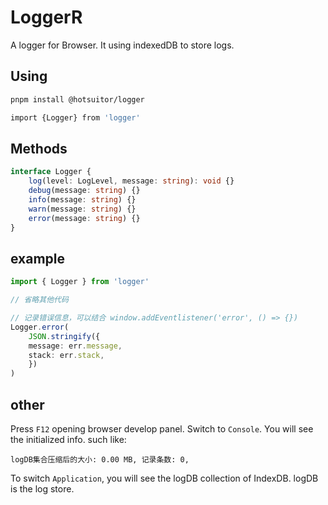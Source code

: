 # LoggerR
A logger for Browser. It using indexedDB to store logs.


## Using

```sh
pnpm install @hotsuitor/logger
```


```sh
import {Logger} from 'logger'
```

## Methods

```ts
interface Logger {
    log(level: LogLevel, message: string): void {}
    debug(message: string) {}
    info(message: string) {}
    warn(message: string) {}
    error(message: string) {}
}
```

## example

```ts
import { Logger } from 'logger'

// 省略其他代码

// 记录错误信息，可以结合 window.addEventlistener('error', () => {})
Logger.error(
    JSON.stringify({
    message: err.message,
    stack: err.stack,
    })
)
```

## other

Press `F12` opening browser develop panel.
Switch to `Console`.
You will see the initialized info. such like:

`logDB集合压缩后的大小: 0.00 MB, 记录条数: 0, `

To switch `Application`, you will see the logDB collection of IndexDB.
logDB is the log store.
